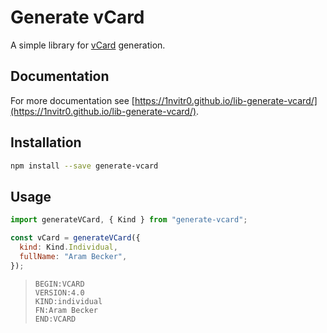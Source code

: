 # Generate vCard

A simple library for [vCard](https://tools.ietf.org/html/rfc6350) generation.

## Documentation

For more documentation see [https://1nvitr0.github.io/lib-generate-vcard/](https://1nvitr0.github.io/lib-generate-vcard/).

## Installation

```bash
npm install --save generate-vcard
```

## Usage

```javascript
import generateVCard, { Kind } from "generate-vcard";

const vCard = generateVCard({
  kind: Kind.Individual,
  fullName: "Aram Becker",
});
```

> ```vcs
> BEGIN:VCARD
> VERSION:4.0
> KIND:individual
> FN:Aram Becker
> END:VCARD
> ```
